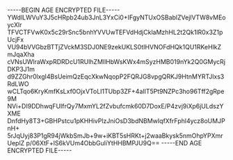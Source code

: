-----BEGIN AGE ENCRYPTED FILE-----
YWdlLWVuY3J5cHRpb24ub3JnL3YxCi0+IFgyNTUxOSBablZVejlVTW8vMEoycXlr
TFVCTFVwK0x5c29rSnc5bnhYVVUwTEFVdHdjCklaMzhHL2t2Qk1lR0x3Z1pUcjFx
VU94bVVGbzBTTjZVckM3SDJ0NE9zekUKLS0tIHVNOFdHQk1QU1RKeHlkZmJqaXha
cVNsUWlraWxpRDRDcU1RUlhZMllHbWsKWx4mSyzHMB019nYk2Q0GMycRjDKP3J1m
d9ZZGhr0lxgI4BsUeimQzEqcXkwNqopP2FQRJG8vpgQRKJ9HtnMYRTJlxs3RdLWO
wCLTqo6KryKmfKsLxf0OjxVToLI1TUbp3ZF+4aIlT5Pt9NZPc3ho96Tff2gRpe9M
NVi+DI9DDhwqFUIfrQy7MxmYL2fZvbufcmk60D7DoxE/P4zvj9iXp6jULdszYXME
DnfdHy8T3+GBHPstcu1pKHHivPlzJniOsD3bdNBMwIqfXfrFphl4ycz8oUMJPnH+
5rJqUyj83P1gR94jWkbSmJb+9w+iKBT5sHRKt+j2waaBkysk5nmOhpYPXmrUeplZ
p/06XtF+lS6kVUm4ObbGuliYtHHBMPJU9Q==
-----END AGE ENCRYPTED FILE-----
